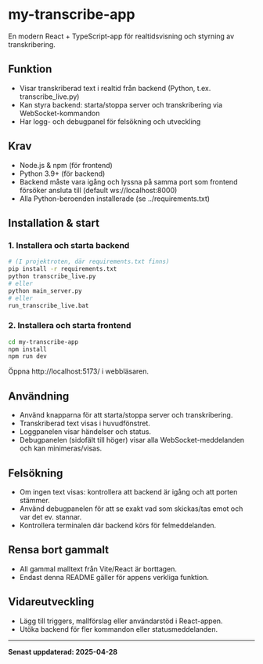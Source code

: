 # my-transcribe-app

En modern React + TypeScript-app för realtidsvisning och styrning av transkribering.

## Funktion
- Visar transkriberad text i realtid från backend (Python, t.ex. transcribe_live.py)
- Kan styra backend: starta/stoppa server och transkribering via WebSocket-kommandon
- Har logg- och debugpanel för felsökning och utveckling

## Krav
- Node.js & npm (för frontend)
- Python 3.9+ (för backend)
- Backend måste vara igång och lyssna på samma port som frontend försöker ansluta till (default ws://localhost:8000)
- Alla Python-beroenden installerade (se ../requirements.txt)

## Installation & start

### 1. Installera och starta backend

```sh
# (I projektroten, där requirements.txt finns)
pip install -r requirements.txt
python transcribe_live.py
# eller
python main_server.py
# eller
run_transcribe_live.bat
```

### 2. Installera och starta frontend

```sh
cd my-transcribe-app
npm install
npm run dev
```

Öppna http://localhost:5173/ i webbläsaren.

## Användning
- Använd knapparna för att starta/stoppa server och transkribering.
- Transkriberad text visas i huvudfönstret.
- Loggpanelen visar händelser och status.
- Debugpanelen (sidofält till höger) visar alla WebSocket-meddelanden och kan minimeras/visas.

## Felsökning
- Om ingen text visas: kontrollera att backend är igång och att porten stämmer.
- Använd debugpanelen för att se exakt vad som skickas/tas emot och var det ev. stannar.
- Kontrollera terminalen där backend körs för felmeddelanden.

## Rensa bort gammalt
- All gammal malltext från Vite/React är borttagen.
- Endast denna README gäller för appens verkliga funktion.

## Vidareutveckling
- Lägg till triggers, mallförslag eller användarstöd i React-appen.
- Utöka backend för fler kommandon eller statusmeddelanden.

---

**Senast uppdaterad: 2025-04-28**

